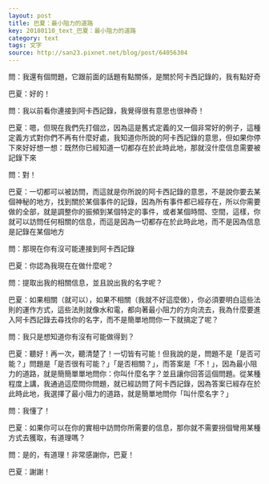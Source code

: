 ```yaml
---
layout: post
title: 巴夏：最小阻力的道路
key: 20180110_text_巴夏：最小阻力的道路
category: text
tags: 文字
source: http://san23.pixnet.net/blog/post/64056304
---
```



問：我還有個問題，它跟前面的話題有點關係，是關於阿卡西記錄的，我有點好奇

巴夏：好的！

問：我以前看你連接到阿卡西記錄，我覺得很有意思也很神奇！

巴夏：嗯，但現在我們先打個岔，因為這是舊式定義的又一個非常好的例子，這種定義方式對你們不再有什麼好處，我知道你所說的阿卡西記錄的意思，但如果你停下來好好想一想：既然你已經知道一切都存在於此時此地，那就沒什麼信息需要被記錄下來

問：對！

巴夏：一切都可以被訪問，而這就是你所說的阿卡西記錄的意思，不是說你要去某個神秘的地方，找到關於某個事件的記錄，因為所有事件都已經存在，所以你需要做的全部，就是調整你的振頻到某個特定的事件，或者某個時間、空間，這樣，你就可以訪問任何相關的信息，而這是因為一切都存在於此時此地，而不是因為信息是記錄在某個地方

問：那現在你有沒可能連接到阿卡西記錄

巴夏：你認為我現在在做什麼呢？

問：提取出我的相關信息，並且說出我的名字呢？

巴夏：如果相關（就可以），如果不相關（我就不好這麼做），你必須要明白這些法則的運作方式，這些法則就像水和電，都向著最小阻力的方向流去，我為什麼要進入阿卡西記錄去尋找你的名字，而不是簡單地問你一下就搞定了呢？

問：我只是想知道你有沒有可能做得到？

巴夏：聽好！再一次，聽清楚了！一切皆有可能！但我說的是，問題不是「是否可能？」問題是「是否很有可能？」「是否相關？」，而答案是「不！」，因為最小阻力的道路，就是簡簡單單地問你：你叫什麼名字？並且讓你回答這個問題。從某種程度上講，我通過這麼問你問題，就已經訪問了阿卡西記錄，因為答案已經存在於此時此地，我選擇了最小阻力的道路，就是簡單地問你「叫什麼名字？」

問：我懂了！

巴夏：如果你可以在你的實相中訪問你所需要的信息，那你就不需要拐個彎用某種方式去獲取，有道理嗎？

問：是的，有道理！非常感謝你，巴夏！

巴夏：謝謝！
